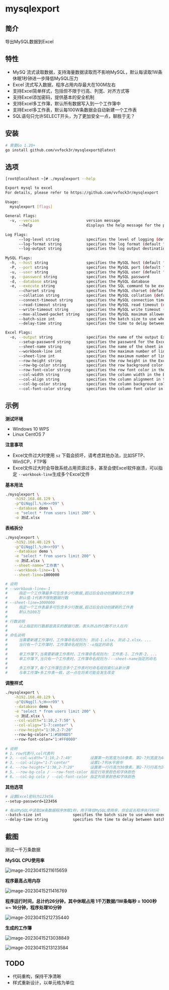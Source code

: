 # mysqlexport

## 简介

导出MySQL数据到Excel

## 特性

* MySQ 流式读取数据，支持海量数据读取而不影响MySQL，默认每读取1W条休眠1秒钟进一步降低MySQL压力
* Excel 流式写入数据，程序占用内存最大在100M左右
* 支持Excel简单样式，包括但不限于行高、列宽、对齐方式等
* 支持Excel添加密码，提供基本的安全机制
* 支持Excel多工作簿，默认所有数据写入到一个工作簿中
* 支持Excel多工作表，默认每100W条数据会自动新建一个工作表
* SQL语句只允许SELECT开头，为了更加安全一点，聊胜于无？

## 安装

```bash
# 需要Go 1.20+
go install github.com/vvfock3r/mysqlexport@latest
```

## 选项

```bash
[root@localhost ~]# ./mysqlexport --help

Export mysql to excel                                                                                          
For details, please refer to https://github.com/vvfock3r/mysqlexport                                           
                                                                                                               
Usage:                                                                                                         
  mysqlexport [flags]                                                                                          
                                                                                                               
General Flags:                                                                                                 
  -v, --version                     version message                                                            
      --help                        displays the help message for the program                                  
                                                                                                               
Log Flags:                                                                                                     
      --log-level string            specifies the level of logging (default "info")                            
      --log-format string           specifies the log format (default "console")                               
      --log-output string           specifies the log output destination (default "stdout")                    
                                                                                                               
MySQL Flags:                                                                                                   
  -h, --host string                 specifies the MySQL host (default "127.0.0.1")                             
  -P, --port string                 specifies the MySQL port (default "3306")                                  
  -u, --user string                 specifies the MySQL user (default "root")                                  
  -p, --password string             specifies the MySQL password                                               
  -d, --database string             specifies the MySQL database                                               
  -e, --execute string              specifies the SQL command to be executed                                   
      --charset string              specifies the MySQL charset (default "utf8mb4")                            
      --collation string            specifies the MySQL collation (default "utf8mb4_general_ci")
      --connect-timeout string      specifies the MySQL connection timeout (default "5s")
      --read-timeout string         specifies the MySQL read timeout (default "30s")
      --write-timeout string        specifies the MySQL write timeout (default "30s")
      --max-allowed-packet string   specifies the MySQL maximum allowed packet (default "16MB")
      --batch-size int              specifies the batch size to use when executing SQL commands (default 10000)
      --delay-time string           specifies the time to delay between batches when executing SQL (default "1s")

Excel Flags:
  -o, --output string               specifies the name of the output Excel file
      --setup-password string       specifies the password for the Excel file
      --sheet-name string           specifies the name of the sheet in the Excel file
      --workbook-line int           specifies the maximum number of lines all sheet in the Excel file (default -1)
      --sheet-line int              specifies the maximum number of lines per sheet in the Excel file (default 1000000)
      --row-height string           specifies the row height in the Excel file
      --row-bg-color string         specifies the row background color in the Excel file
      --row-font-color string       specifies the row font color in the Excel file
      --col-width string            specifies the column width in the Excel file
      --col-align string            specifies the column alignment in the Excel file
      --col-bg-color string         specifies the column background color in the Excel file
      --col-font-color string       specifies the column font color in the Excel file
```

## 示例

**测试环境**

* Windows 10 WPS
* Linux CentOS 7

**注意事项**

* Excel文件过大时使用 `sz` 下载会损坏，请考虑其他办法，比如SFTP、WinSCP、FTP等
* Excel文件过大时会导致系统占用资源过多，甚至会使Excel软件崩溃，可以指定 `--workbook-line`生成多个Excel文件

**基本用法**

```bash
./mysqlexport \
	-h192.168.48.129 \
	-p"QiNqg[l.%;H>>rO9" \
	--database demo \
	-e "select * from users limit 200" \
	-o 测试.xlsx
```

**表格拆分**

```bash
./mysqlexport \
	-h192.168.48.129 \
	-p"QiNqg[l.%;H>>rO9" \
	--database demo \
	-e "select * from users limit 200" \
	-o 测试.xlsx \
	--sheet-name="工作表" \
	--workbook-line=-1 \
	--sheet-line=1000000

# 说明
# --workbook-line=-1	
#     指定一个工作簿最多可包含多少行数据,超过后会自动创建新的工作簿
#     默认值-1代表不限制数据行数
# --sheet-line=1000000
#     指定一个工作表最多可包含多少行数据,超过后会自动创建新的工作表
#     默认为100万
# 
# 行数说明
#     以上指定的行数都是真实的数据行数，表头所占的行数不计入在内
#
# 命名说明
#     当需要新建工作簿时，工作簿命名规则为: 测试-1.xlsx、测试-2.xlsx、...
#     当只有一个工作簿时，工作簿命名规则为：-o指定的命名
#     
#     单工作簿下,当需要新建工作表时，工作簿命名规则为: 工作表-1、工作表-2、...
#     单工作簿下,当只有一个工作表时，工作簿命名规则为：--sheet-name指定的命名
#
#     多工作簿下,每个工作簿包含多个工作表时时命名规则索引从新计算
#     与单工作簿+多工作表一致，这一点在将来可能会发生改变
```

**调整样式**

```bash
./mysqlexport \
	-h192.168.48.129 \
	-p"QiNqg[l.%;H>>rO9" \
	--database demo \
	-e "select * from users limit 200" \
	-o 测试.xlsx \
	--col-width="1:10,2-7:50" \
	--col-align="1-7:center" \
	--row-height="1:30,2-7:20"
	--row-bg-color="1:#5B9BD5"
	--row-font-color="1:#FF0000"
	
# 说明
# 1、row代表行,col代表列
# 2、--col-width="1:10,2-7:40"        设置第一列宽度为10像素，第2-7列宽度为40像素
# 3、--col-align="1-7:center"         设置1-7列水平居中
# 4、--row-height="1:30,2-7:20"       设置第一行行高为30像素，第2-7行行高为20像素，单元格默认垂直居中，暂不支持自动调整
# 5、--row-bg-colo / --row-font-color 指定行背景颜色和字体颜色
# 6、--col-bg-colo / --col-font-color 指定列背景颜色和字体颜色
```

**其他选项**

```bash
# 设置Excel密码为123456
--setup-password=123456

# 每从MySQL中读取1W条数据程序休眠1秒，用于降低MySQL使用率，但会延长程序执行时间
--batch-size int              specifies the batch size to use when executing SQL commands (default 10000)
--delay-time string           specifies the time to delay between batches when executing SQL (default "1s")
```

## 截图

测试一千万条数据

**MySQL CPU使用率**

![image-20230415211615659](https://tuchuang-1257805459.cos.accelerate.myqcloud.com//image-20230415211615659.png)

**程序最高占用内存**

![image-20230415211416769](https://tuchuang-1257805459.cos.accelerate.myqcloud.com//image-20230415211416769.png)

**程序运行时间，总计约26分钟，其中休眠占用 1千万数据/1W条每秒 = 1000秒 =~ 16分钟，程序处理10分钟**

![image-20230415212735440](https://tuchuang-1257805459.cos.accelerate.myqcloud.com//image-20230415212735440.png)

**生成的工作簿**

![image-20230415213038849](https://tuchuang-1257805459.cos.accelerate.myqcloud.com//image-20230415213038849.png)

![image-20230415213123584](https://tuchuang-1257805459.cos.accelerate.myqcloud.com//image-20230415213123584.png)

## TODO

* 代码重构，保持干净清晰
* 样式重新设计，以单元格为单位